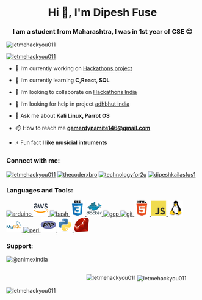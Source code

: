 <h1 align="center">Hi 👋, I'm Dipesh Fuse</h1>
<h3 align="center">I am a student from Maharashtra, I was in 1st year of CSE 😊</h3>

<p align="left"> <img src="https://komarev.com/ghpvc/?username=letmehackyou011&label=Profile%20views&color=0e75b6&style=flat" alt="letmehackyou011" /> </p>

<p align="left"> <a href="https://github.com/ryo-ma/github-profile-trophy"><img src="https://github-profile-trophy.vercel.app/?username=letmehackyou011" alt="letmehackyou011" /></a> </p>

- 🔭 I’m currently working on [Hackathons project](https://github.com/Letmehackyou011/adhbhutbharat)

- 🌱 I’m currently learning **C,React, SQL**

- 👯 I’m looking to collaborate on [Hackathons India](https://github.com/Letmehackyou011/adhbhutbharat)

- 🤝 I’m looking for help in project [adhbhut india](https://github.com/Letmehackyou011/adhbhutbharat)

- 💬 Ask me about **Kali Linux, Parrot OS**

- 📫 How to reach me **gamerdynamite146@gmail.com**

- ⚡ Fun fact **I like musicial intruments**

<h3 align="left">Connect with me:</h3>
<p align="left">
<a href="https://dev.to/letmehackyou011" target="blank"><img align="center" src="https://raw.githubusercontent.com/rahuldkjain/github-profile-readme-generator/master/src/images/icons/Social/devto.svg" alt="letmehackyou011" height="30" width="40" /></a>
<a href="https://instagram.com/thecoderxbro" target="blank"><img align="center" src="https://raw.githubusercontent.com/rahuldkjain/github-profile-readme-generator/master/src/images/icons/Social/instagram.svg" alt="thecoderxbro" height="30" width="40" /></a>
<a href="https://www.youtube.com/@technologyfor2u258" target="blank"><img align="center" src="https://raw.githubusercontent.com/rahuldkjain/github-profile-readme-generator/master/src/images/icons/Social/youtube.svg" alt="technologyfor2u" height="30" width="40" /></a>
<a href="https://www.hackerrank.com/dipeshkailasfus1" target="blank"><img align="center" src="https://raw.githubusercontent.com/rahuldkjain/github-profile-readme-generator/master/src/images/icons/Social/hackerrank.svg" alt="dipeshkailasfus1" height="30" width="40" /></a>
</p>

<h3 align="left">Languages and Tools:</h3>
<p align="left"> <a href="https://www.arduino.cc/" target="_blank" rel="noreferrer"> <img src="https://cdn.worldvectorlogo.com/logos/arduino-1.svg" alt="arduino" width="40" height="40"/> </a> <a href="https://aws.amazon.com" target="_blank" rel="noreferrer"> <img src="https://raw.githubusercontent.com/devicons/devicon/master/icons/amazonwebservices/amazonwebservices-original-wordmark.svg" alt="aws" width="40" height="40"/> </a> <a href="https://www.gnu.org/software/bash/" target="_blank" rel="noreferrer"> <img src="https://www.vectorlogo.zone/logos/gnu_bash/gnu_bash-icon.svg" alt="bash" width="40" height="40"/> </a> <a href="https://www.w3schools.com/css/" target="_blank" rel="noreferrer"> <img src="https://raw.githubusercontent.com/devicons/devicon/master/icons/css3/css3-original-wordmark.svg" alt="css3" width="40" height="40"/> </a> <a href="https://www.docker.com/" target="_blank" rel="noreferrer"> <img src="https://raw.githubusercontent.com/devicons/devicon/master/icons/docker/docker-original-wordmark.svg" alt="docker" width="40" height="40"/> </a> <a href="https://cloud.google.com" target="_blank" rel="noreferrer"> <img src="https://www.vectorlogo.zone/logos/google_cloud/google_cloud-icon.svg" alt="gcp" width="40" height="40"/> </a> <a href="https://git-scm.com/" target="_blank" rel="noreferrer"> <img src="https://www.vectorlogo.zone/logos/git-scm/git-scm-icon.svg" alt="git" width="40" height="40"/> </a> <a href="https://www.w3.org/html/" target="_blank" rel="noreferrer"> <img src="https://raw.githubusercontent.com/devicons/devicon/master/icons/html5/html5-original-wordmark.svg" alt="html5" width="40" height="40"/> </a> <a href="https://developer.mozilla.org/en-US/docs/Web/JavaScript" target="_blank" rel="noreferrer"> <img src="https://raw.githubusercontent.com/devicons/devicon/master/icons/javascript/javascript-original.svg" alt="javascript" width="40" height="40"/> </a> <a href="https://www.linux.org/" target="_blank" rel="noreferrer"> <img src="https://raw.githubusercontent.com/devicons/devicon/master/icons/linux/linux-original.svg" alt="linux" width="40" height="40"/> </a> <a href="https://www.mysql.com/" target="_blank" rel="noreferrer"> <img src="https://raw.githubusercontent.com/devicons/devicon/master/icons/mysql/mysql-original-wordmark.svg" alt="mysql" width="40" height="40"/> </a> <a href="https://www.perl.org/" target="_blank" rel="noreferrer"> <img src="https://api.iconify.design/logos-perl.svg" alt="perl" width="40" height="40"/> </a> <a href="https://www.php.net" target="_blank" rel="noreferrer"> <img src="https://raw.githubusercontent.com/devicons/devicon/master/icons/php/php-original.svg" alt="php" width="40" height="40"/> </a> <a href="https://www.python.org" target="_blank" rel="noreferrer"> <img src="https://raw.githubusercontent.com/devicons/devicon/master/icons/python/python-original.svg" alt="python" width="40" height="40"/> </a> <a href="https://www.ruby-lang.org/en/" target="_blank" rel="noreferrer"> <img src="https://raw.githubusercontent.com/devicons/devicon/master/icons/ruby/ruby-original.svg" alt="ruby" width="40" height="40"/> </a> </p>

<h3 align="left">Support:</h3>
<p><a href="https://www.buymeacoffee.com/@animexindia"> <img align="left" src="https://cdn.buymeacoffee.com/buttons/v2/default-yellow.png" height="50" width="210" alt="@animexindia" /></a></p><br><br>

<p><img align="left" src="https://github-readme-stats.vercel.app/api/top-langs?username=letmehackyou011&show_icons=true&locale=en&layout=compact" alt="letmehackyou011" /></p>

<p>&nbsp;<img align="center" src="https://github-readme-stats.vercel.app/api?username=letmehackyou011&show_icons=true&locale=en" alt="letmehackyou011" /></p>

<p><img align="center" src="https://github-readme-streak-stats.herokuapp.com/?user=letmehackyou011&" alt="letmehackyou011" /></p>
